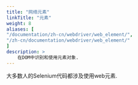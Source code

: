 ```yaml
---
title: "网络元素"
linkTitle: "元素"
weight: 8
aliases: [
"/documentation/zh-cn/webdriver/web_element/",
"/zh-cn/documentation/webdriver/web_element/"
]
description: >
    在DOM中识别和使用元素对象.
---
```


大多数人的Selenium代码都涉及使用web元素.
